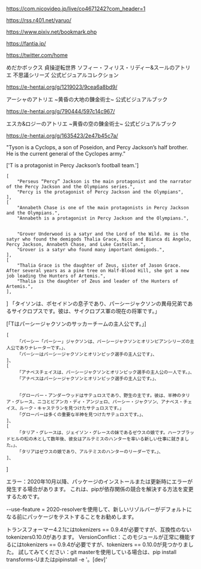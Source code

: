 https://com.nicovideo.jp/live/co4671242?com_header=1

https://rss.r401.net/yaruo/

https://www.pixiv.net/bookmark.php

https://fantia.jp/

https://twitter.com/home

めだかボックス 
貞操逆転世界
ソフィー・フィリス・リディー&スールのアトリエ 不思議シリーズ 公式ビジュアルコレクション

https://e-hentai.org/g/1219023/9cea6a8bd9/

アーシャのアトリエ ~黄昏の大地の錬金術士~ 公式ビジュアルブック

https://e-hentai.org/g/790444/597c14c967/

エスカ&ロジーのアトリエ ~黄昏の空の錬金術士~ 公式ビジュアルブック

https://e-hentai.org/g/1635423/2e47b45c7a/

















"Tyson is a Cyclops, a son of Poseidon, and Percy Jackson’s half brother. He is the current general of the Cyclopes army."

['T is a protagonist in Percy Jackson’s football team.']

    [
        "Perseus “Percy” Jackson is the main protagonist and the narrator of the Percy Jackson and the Olympians series.",
        "Percy is the protagonist of Percy Jackson and the Olympians",
    ],
    [
        "Annabeth Chase is one of the main protagonists in Percy Jackson and the Olympians.",
        "Annabeth is a protagonist in Percy Jackson and the Olympians.",


        "Grover Underwood is a satyr and the Lord of the Wild. He is the satyr who found the demigods Thalia Grace, Nico and Bianca di Angelo, Percy Jackson, Annabeth Chase, and Luke Castellan.",
        "Grover is a satyr who found many important demigods.",
    ],
    [
        "Thalia Grace is the daughter of Zeus, sister of Jason Grace. After several years as a pine tree on Half-Blood Hill, she got a new job leading the Hunters of Artemis.",
        "Thalia is the daughter of Zeus and leader of the Hunters of Artemis.",
    ],
]
「タイソンは、ポセイドンの息子であり、パーシージャクソンの異母兄弟であるサイクロプスです。彼は、サイクロプス軍の現在の将軍です。」

[「Tはパーシージャクソンのサッカーチームの主人公です。」]

    [
        「パーシー「パーシー」ジャクソンは、パーシージャクソンとオリンピアンシリーズの主人公でありナレーターです。」、
        「パーシーはパーシージャクソンとオリンピック選手の主人公です」、
    ]、
    [
        「アナベスチェイスは、パーシージャクソンとオリンピック選手の主人公の一人です。」、
        「アナベスはパーシージャクソンとオリンピック選手の主人公です。」、


        「グローバー・アンダーウッドはサテュロスであり、野生の主です。彼は、半神のタリア・グレース、ニコとビアンカ・ディ・アンジェロ、パーシー・ジャクソン、アナベス・チェイス、ルーク・キャステランを見つけたサテュロスです。」
        「グローバーは多くの重要な半神を見つけたサテュロスです。」、
    ]、
    [
        「タリア・グレースは、ジェイソン・グレースの妹であるゼウスの娘です。ハーフブラッドヒルの松の木として数年後、彼女はアルテミスのハンターを率いる新しい仕事に就きました。」、
        「タリアはゼウスの娘であり、アルテミスのハンターのリーダーです。」、
    ]、
]



エラー：2020年10月以降、パッケージのインストールまたは更新時にエラーが発生する場合があります。 これは、pipが依存関係の競合を解決する方法を変更するためです。

--use-feature = 2020-resolverを使用して、新しいリゾルバーがデフォルトになる前にパッケージをテストすることをお勧めします。

トランスフォーマー4.2.1にはtokenizers == 0.9.4が必要ですが、互換性のないtokenizers0.10.0があります。
VersionConflict：このモジュールが正常に機能するにはtokenizers == 0.9.4が必要ですが、tokenizers == 0.10.0が見つかりました。
試してみてください：git masterを使用している場合は、pip install transforms-Uまたはpipinstall -e '。[dev]'
